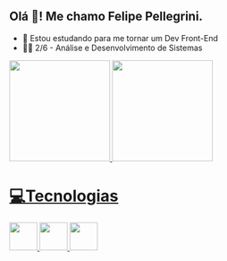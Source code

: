 ## Olá 👋! Me chamo Felipe Pellegrini.

- 📘 Estou estudando para me tornar um Dev Front-End
- 👨‍💻 2/6 - Análise e Desenvolvimento de Sistemas

<div>
  <a href="https://github.com/FelipeGPellegrini">
  <img height="180em" src="https://github-readme-stats.vercel.app/api?username=FelipeGPellegrini&theme=radical">
  <img height="180em" src="https://github-readme-stats.vercel.app/api/top-langs/?username=FelipeGPellegrini&theme=radical">
</div>

<h1>💻Tecnologias</h1>
  <div>
     <img width="50px"  src="https://cdn.jsdelivr.net/gh/devicons/devicon/icons/html5/html5-original.svg">
     <img width="50px"  src="https://cdn.jsdelivr.net/gh/devicons/devicon/icons/css3/css3-original.svg">
     <img width="50px"  src="https://cdn.jsdelivr.net/gh/devicons/devicon/icons/javascript/javascript-original.svg">
  </div>
  
<div>
  <a href="https://www.linkedin.com/in/felipe-pellegrini-775648244/"> <img src"https://img.shields.io/badge/LinkedIn-0077B5?style=for-the-badge&logo=linkedin&logoColor=white">
  
</div>

